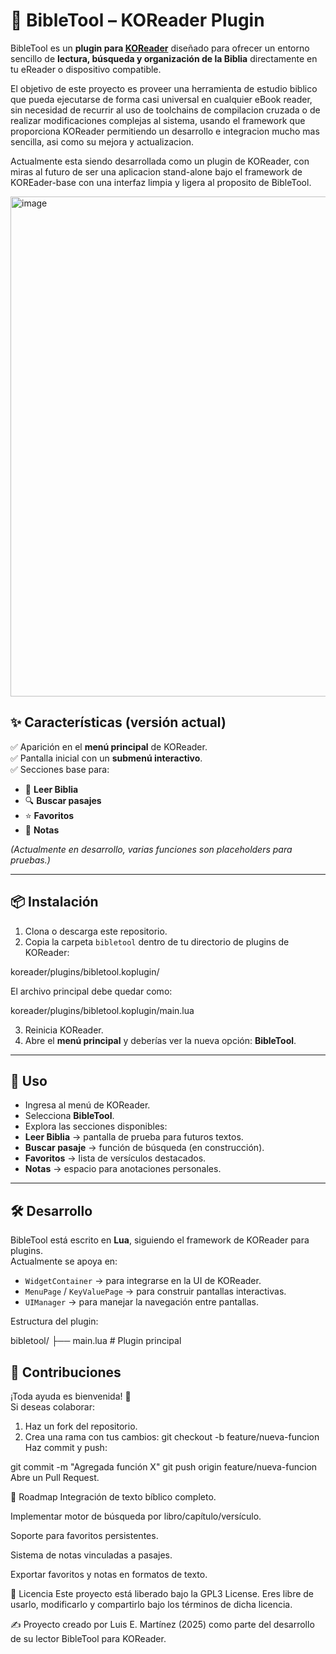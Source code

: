 
# 📖 BibleTool – KOReader Plugin

BibleTool es un **plugin para [KOReader](https://github.com/koreader/koreader)** diseñado para ofrecer un entorno sencillo de **lectura, búsqueda y organización de la Biblia** directamente en tu eReader o dispositivo compatible.

El objetivo de este proyecto es proveer una herramienta de estudio biblico que pueda ejecutarse de forma casi universal en cualquier eBook reader, sin necesidad de recurrir
al uso de toolchains de compilacion cruzada o de realizar modificaciones complejas al sistema, usando el framework que proporciona KOReader permitiendo un desarrollo e integracion mucho mas sencilla, asi como su mejora y actualizacion.

Actualmente esta siendo desarrollada como un plugin de KOReader, con miras al futuro de ser una aplicacion stand-alone bajo el framework de KOREader-base con una interfaz limpia y ligera al proposito de BibleTool.

<img width="600" height="800" alt="image" src="https://github.com/user-attachments/assets/bf21b1e1-471e-4e7f-979e-12a81c3772b3" />


## ✨ Características (versión actual)

✅ Aparición en el **menú principal** de KOReader.  
✅ Pantalla inicial con un **submenú interactivo**.  
✅ Secciones base para:  
- 📖 **Leer Biblia**  
- 🔍 **Buscar pasajes**  
- ⭐ **Favoritos**  
- 📝 **Notas**  

*(Actualmente en desarrollo, varias funciones son placeholders para pruebas.)*

---

## 📦 Instalación

1. Clona o descarga este repositorio.  
2. Copia la carpeta `bibletool` dentro de tu directorio de plugins de KOReader:

koreader/plugins/bibletool.koplugin/

El archivo principal debe quedar como:

koreader/plugins/bibletool.koplugin/main.lua

3. Reinicia KOReader.  
4. Abre el **menú principal** y deberías ver la nueva opción: **BibleTool**.

---

## 🚀 Uso

- Ingresa al menú de KOReader.  
- Selecciona **BibleTool**.  
- Explora las secciones disponibles:  
- **Leer Biblia** → pantalla de prueba para futuros textos.  
- **Buscar pasaje** → función de búsqueda (en construcción).  
- **Favoritos** → lista de versículos destacados.  
- **Notas** → espacio para anotaciones personales.  

---

## 🛠️ Desarrollo

BibleTool está escrito en **Lua**, siguiendo el framework de KOReader para plugins.  
Actualmente se apoya en:

- `WidgetContainer` → para integrarse en la UI de KOReader.  
- `MenuPage` / `KeyValuePage` → para construir pantallas interactivas.  
- `UIManager` → para manejar la navegación entre pantallas.  

Estructura del plugin:

bibletool/
├── main.lua # Plugin principal

## 🤝 Contribuciones

¡Toda ayuda es bienvenida! 🙌  
Si deseas colaborar:

1. Haz un fork del repositorio.  
2. Crea una rama con tus cambios:
   git checkout -b feature/nueva-funcion
Haz commit y push:

git commit -m "Agregada función X"
git push origin feature/nueva-funcion
Abre un Pull Request.

📅 Roadmap
 Integración de texto bíblico completo.

 Implementar motor de búsqueda por libro/capítulo/versículo.

 Soporte para favoritos persistentes.

 Sistema de notas vinculadas a pasajes.

 Exportar favoritos y notas en formatos de texto.

📜 Licencia
Este proyecto está liberado bajo la GPL3 License.
Eres libre de usarlo, modificarlo y compartirlo bajo los términos de dicha licencia.

✍️ Proyecto creado por Luis E. Martínez (2025) como parte del desarrollo de su lector BibleTool para KOReader.
